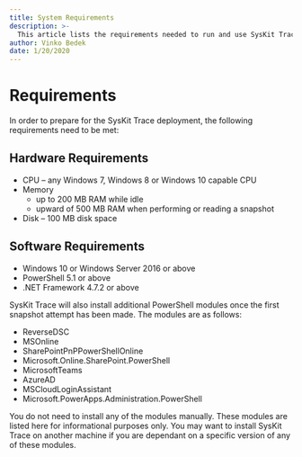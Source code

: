 ```yaml
---
title: System Requirements
description: >-
  This article lists the requirements needed to run and use SysKit Trace
author: Vinko Bedek
date: 1/20/2020
---
```


# Requirements

In order to prepare for the SysKit Trace deployment, the following requirements need to be met:

## Hardware Requirements

* CPU – any Windows 7, Windows 8 or Windows 10 capable CPU 
* Memory 
  * up to 200 MB RAM while idle 
  * upward of 500 MB RAM when performing or reading a snapshot 
* Disk – 100 MB disk space 

## Software Requirements

* Windows 10 or Windows Server 2016 or above 
* PowerShell 5.1 or above 
* .NET Framework 4.7.2 or above

SysKit Trace will also install additional PowerShell modules once the first snapshot attempt has been made. The modules are as follows: 

* ReverseDSC 
* MSOnline 
* SharePointPnPPowerShellOnline 
* Microsoft.Online.SharePoint.PowerShell 
* MicrosoftTeams 
* AzureAD 
* MSCloudLoginAssistant 
* Microsoft.PowerApps.Administration.PowerShell 

You do not need to install any of the modules manually. These modules are listed here for informational purposes only. You may want to install SysKit Trace on another machine if you are dependant on a specific version of any of these modules.

